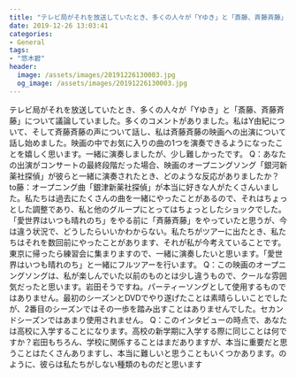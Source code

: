 ```yaml
---
title: "テレビ局がそれを放送していたとき、多くの人々が「Yゆき」と「斎藤、斉藤斉藤」について議論していました。"
date: 2019-12-26 13:03:41
categories:
- General
tags:
- "悠木碧"
header:
  image: /assets/images/20191226130003.jpg
  og_image: /assets/images/20191226130003.jpg
---
```


テレビ局がそれを放送していたとき、多くの人々が「Yゆき」と「斎藤、斉藤斉藤」について議論していました。多くのコメントがありました。私はY由紀について、そして斉藤斉藤の声について話し、私は斉藤斉藤の映画への出演について話し始めました。映画の中でお気に入りの曲の1つを演奏できるようになったことを嬉しく思います。一緒に演奏しましたが、少し難しかったです。 Q：あなたの出演がコンサートの最終段階だった場合、映画のオープニングソング「銀河新薬社探偵」が彼らと一緒に演奏されたとき、どのような反応がありましたか？ to藤：オープニング曲「銀津新薬社探偵」が本当に好きな人がたくさんいました。私たちは過去にたくさんの曲を一緒にやったことがあるので、それはちょっとした調整であり、私と他のグループにとってはちょっとしたショックでした。 「愛世界はいつも晴れのち」をやる前に「斉藤斉藤」をやっていたと思うが、今は違う状況で、どうしたらいいかわからない。私たちがツアーに出たとき、私たちはそれを数回前にやったことがあります、それが私が今考えていることです。東京に帰ったら練習会に集まりますので、一緒に演奏したいと思います。「愛世界はいつも晴れのち」と一緒にフルツアーを行います。 Q：この映画のオープニングソングは、私が楽しんでいた以前のものとは少し違うもので、クールな雰囲気だったと思います。岩田そうですね。パーティーソングとして使用するものではありません。最初のシーズンとDVDでやり遂げたことは素晴らしいことでしたが、2番目のシーズンではその一歩を踏み出すことはありませんでした。セカンドシーズンではあまり使用されません。 Q：このインタビューの時点で、あなたは高校に入学することになります。高校の新学期に入学する際に同じことは何ですか？岩田もちろん、学校に関係することはまだありますが、本当に重要だと思うことはたくさんありますし、本当に難しいと思うこともいくつかあります。のように、彼らは私たちがしない種類のものだと思います

